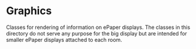 # Graphics

Classes for rendering of information on ePaper displays. The classes in this directory do not serve any purpose for the big display but are intended for smaller ePaper displays attached to each room.

